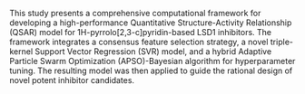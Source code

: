 This study presents a comprehensive computational framework for developing a high-performance Quantitative Structure-Activity Relationship (QSAR) model for 1H-pyrrolo[2,3-c]pyridin-based LSD1 inhibitors. The framework integrates a consensus feature selection strategy, a novel triple-kernel Support Vector Regression (SVR) model, and a hybrid Adaptive Particle Swarm Optimization (APSO)-Bayesian algorithm for hyperparameter tuning. The resulting model was then applied to guide the rational design of novel potent inhibitor candidates.
